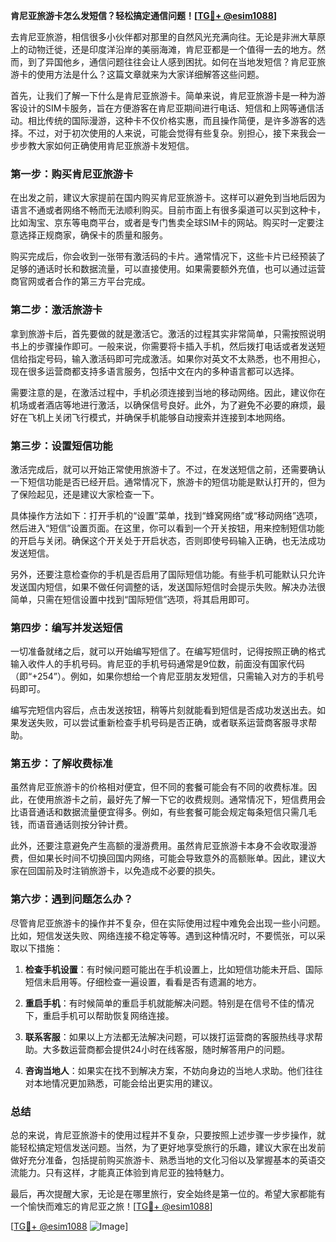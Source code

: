 **肯尼亚旅游卡怎么发短信？轻松搞定通信问题！[[TG💪+ @esim1088](https://t.me/s/esim1088)]**

去肯尼亚旅游，相信很多小伙伴都对那里的自然风光充满向往。无论是非洲大草原上的动物迁徙，还是印度洋沿岸的美丽海滩，肯尼亚都是一个值得一去的地方。然而，到了异国他乡，通信问题往往会让人感到困扰。如何在当地发短信？肯尼亚旅游卡的使用方法是什么？这篇文章就来为大家详细解答这些问题。

首先，让我们了解一下什么是肯尼亚旅游卡。简单来说，肯尼亚旅游卡是一种为游客设计的SIM卡服务，旨在方便游客在肯尼亚期间进行电话、短信和上网等通信活动。相比传统的国际漫游，这种卡不仅价格实惠，而且操作简便，是许多游客的选择。不过，对于初次使用的人来说，可能会觉得有些复杂。别担心，接下来我会一步步教大家如何正确使用肯尼亚旅游卡发短信。

### **第一步：购买肯尼亚旅游卡**
在出发之前，建议大家提前在国内购买肯尼亚旅游卡。这样可以避免到当地后因为语言不通或者网络不畅而无法顺利购买。目前市面上有很多渠道可以买到这种卡，比如淘宝、京东等电商平台，或者是专门售卖全球SIM卡的网站。购买时一定要注意选择正规商家，确保卡的质量和服务。

购买完成后，你会收到一张带有激活码的卡片。通常情况下，这些卡片已经预装了足够的通话时长和数据流量，可以直接使用。如果需要额外充值，也可以通过运营商官网或者合作的第三方平台完成。

### **第二步：激活旅游卡**
拿到旅游卡后，首先要做的就是激活它。激活的过程其实非常简单，只需按照说明书上的步骤操作即可。一般来说，你需要将卡插入手机，然后拨打电话或者发送短信给指定号码，输入激活码即可完成激活。如果你对英文不太熟悉，也不用担心，现在很多运营商都支持多语言服务，包括中文在内的多种语言都可以选择。

需要注意的是，在激活过程中，手机必须连接到当地的移动网络。因此，建议你在机场或者酒店等地进行激活，以确保信号良好。此外，为了避免不必要的麻烦，最好在飞机上关闭飞行模式，并确保手机能够自动搜索并连接到本地网络。

### **第三步：设置短信功能**
激活完成后，就可以开始正常使用旅游卡了。不过，在发送短信之前，还需要确认一下短信功能是否已经开启。通常情况下，旅游卡的短信功能是默认打开的，但为了保险起见，还是建议大家检查一下。

具体操作方法如下：打开手机的“设置”菜单，找到“蜂窝网络”或“移动网络”选项，然后进入“短信”设置页面。在这里，你可以看到一个开关按钮，用来控制短信功能的开启与关闭。确保这个开关处于开启状态，否则即使号码输入正确，也无法成功发送短信。

另外，还要注意检查你的手机是否启用了国际短信功能。有些手机可能默认只允许发送国内短信，如果不做任何调整的话，发送国际短信时会提示失败。解决办法很简单，只需在短信设置中找到“国际短信”选项，将其启用即可。

### **第四步：编写并发送短信**
一切准备就绪之后，就可以开始编写短信了。在编写短信时，记得按照正确的格式输入收件人的手机号码。肯尼亚的手机号码通常是9位数，前面没有国家代码（即“+254”）。例如，如果你想给一个肯尼亚朋友发短信，只需输入对方的手机号码即可。

编写完短信内容后，点击发送按钮，稍等片刻就能看到短信是否成功发送出去。如果发送失败，可以尝试重新检查手机号码是否正确，或者联系运营商客服寻求帮助。

### **第五步：了解收费标准**
虽然肯尼亚旅游卡的价格相对便宜，但不同的套餐可能会有不同的收费标准。因此，在使用旅游卡之前，最好先了解一下它的收费规则。通常情况下，短信费用会比语音通话和数据流量便宜得多。例如，有些套餐可能会规定每条短信只需几毛钱，而语音通话则按分钟计费。

此外，还要注意避免产生高额的漫游费用。虽然肯尼亚旅游卡本身不会收取漫游费，但如果长时间不切换回国内网络，可能会导致意外的高额账单。因此，建议大家在回国前及时注销旅游卡，以免造成不必要的损失。

### **第六步：遇到问题怎么办？**
尽管肯尼亚旅游卡的操作并不复杂，但在实际使用过程中难免会出现一些小问题。比如，短信发送失败、网络连接不稳定等等。遇到这种情况时，不要慌张，可以采取以下措施：

1. **检查手机设置**：有时候问题可能出在手机设置上，比如短信功能未开启、国际短信未启用等。仔细检查一遍设置，看看是否有遗漏的地方。
   
2. **重启手机**：有时候简单的重启手机就能解决问题。特别是在信号不佳的情况下，重启手机可以帮助恢复网络连接。

3. **联系客服**：如果以上方法都无法解决问题，可以拨打运营商的客服热线寻求帮助。大多数运营商都会提供24小时在线客服，随时解答用户的问题。

4. **咨询当地人**：如果实在找不到解决方案，不妨向身边的当地人求助。他们往往对本地情况更加熟悉，可能会给出更实用的建议。

### **总结**
总的来说，肯尼亚旅游卡的使用过程并不复杂，只要按照上述步骤一步步操作，就能轻松搞定短信发送问题。当然，为了更好地享受旅行的乐趣，建议大家在出发前做好充分准备，包括提前购买旅游卡、熟悉当地的文化习俗以及掌握基本的英语交流能力。只有这样，才能真正体验到肯尼亚的独特魅力。

最后，再次提醒大家，无论是在哪里旅行，安全始终是第一位的。希望大家都能有一个愉快而难忘的肯尼亚之旅！[[TG💪+ @esim1088](https://t.me/s/esim1088)] 

[[TG💪+ @esim1088](https://t.me/s/esim1088) ![Image](https://i.postimg.cc/4NQfJmqS/Snipaste-2025-05-13-00-14-12.png)]